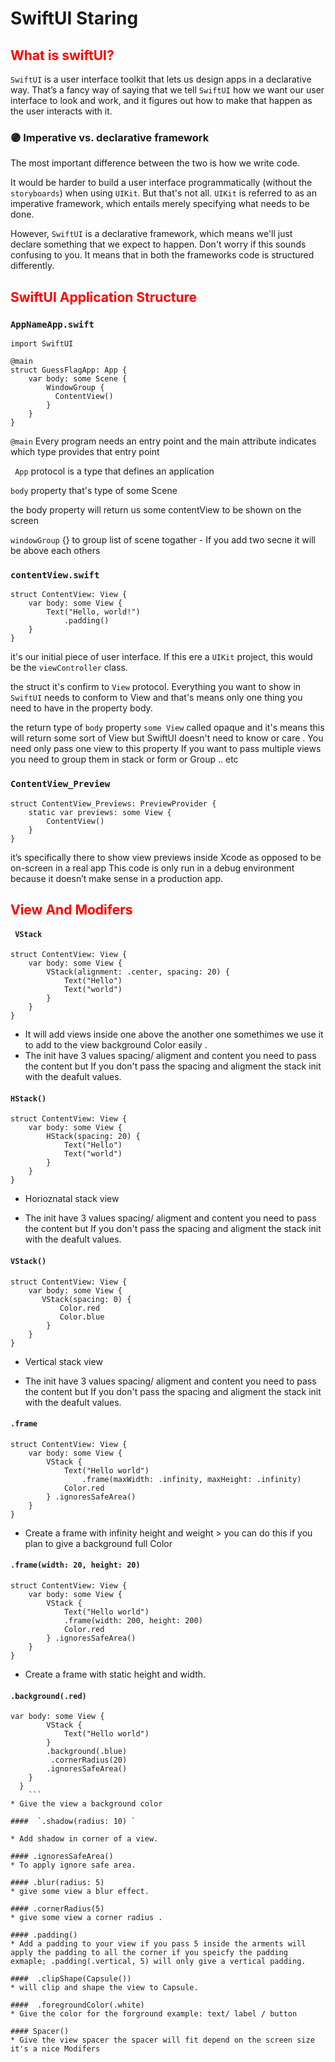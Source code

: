 
# SwiftUI Staring 


 <h2 style="color:red;"> What is swiftUI?</h2>

`SwiftUI` is a user interface toolkit that lets us design apps in a declarative way. That’s a fancy way of saying that we tell `SwiftUI` how we want our user interface to look and work, and it figures out how to make that happen as the user interacts with it.

###  🟣 Imperative vs. declarative framework
The most important difference between the two is how we write code.

It would be harder to build a user interface programmatically (without the `storyboards`) when using `UIKit`. But that's not all. `UIKit` is referred to as an imperative framework, which entails merely specifying what needs to be done.

However, `SwiftUI` is a declarative framework, which means we'll just declare something that we expect to happen. Don't worry if this sounds confusing to you. It means that in both the frameworks code is structured differently.


 <h2 style="color:red;"> SwiftUI Application Structure </h2>

### `AppNameApp.swift`


```
import SwiftUI

@main
struct GuessFlagApp: App {
    var body: some Scene {
        WindowGroup {
          ContentView()
        }
    }
}
```

`@main` Every program needs an entry point and the main attribute indicates which type provides that entry point

` App` protocol is a type that defines an application

 `body` property that's type of some Scene 

 the body property will return us some contentView to be shown on the screen

 `windowGroup` {} to group list of scene togather - If you add two secne it will be above each others

### `contentView.swift `
```
struct ContentView: View {
    var body: some View {
        Text("Hello, world!")
            .padding()
    }
}

```
it's our initial piece of user interface. If this ere a `UIKit` project, this would be the `viewController` class.

the struct it's confirm to `View` protocol. Everything you want to show in `SwiftUI` needs to conform to View and that's means only one thing you need to have in the property body.

the return type of `body` property `some View` called opaque and it's means this will return some sort of View but SwiftUI doesn't need to know or care .
You need only pass one view to this property If you want to pass multiple views you need to group them in stack or form or Group .. etc 

### `ContentView_Preview `
```
struct ContentView_Previews: PreviewProvider {
    static var previews: some View {
        ContentView()
    }
}
```
it’s specifically there to show view previews inside Xcode as opposed to be on-screen in a real app
This code is only run  in a debug environment because it doesn’t make sense in a production app.


 <h2 style="color:red;">  View And Modifers</h2>


#### ` VStack`
```
struct ContentView: View {
    var body: some View {
        VStack(alignment: .center, spacing: 20) {
            Text("Hello")
            Text("world")
        }
    }
}
```
- It will add views inside one above the another one somethimes we use it to add to the view 
background Color easily .
- The init have 3 values spacing/ aligment and content you need to pass the content but If you don't pass the spacing and aligment the stack init with the deafult values.

#### `HStack()`
```
struct ContentView: View {
    var body: some View {
        HStack(spacing: 20) {
            Text("Hello")
            Text("world")
        }
    }
}
```
* Horioznatal stack view 
- The init have 3 values spacing/ aligment and content you need to pass the content but If you don't pass the spacing and aligment the stack init with the deafult values.

#### `VStack()`
```
struct ContentView: View {
    var body: some View {
       VStack(spacing: 0) {
           Color.red
           Color.blue
        }
    }
}
```
* Vertical stack view 
- The init have 3 values spacing/ aligment and content you need to pass the content but If you don't pass the spacing and aligment the stack init with the deafult values.

#### `.frame`
```
struct ContentView: View {
    var body: some View {
        VStack {
            Text("Hello world")
                .frame(maxWidth: .infinity, maxHeight: .infinity)
            Color.red
        } .ignoresSafeArea()
    }
}
```
* Create a frame with infinity height and weight > you can do this if you plan to give a background full Color

####  `.frame(width: 20, height: 20)`
```
struct ContentView: View {
    var body: some View {
        VStack {
            Text("Hello world")
            .frame(width: 200, height: 200)
            Color.red
        } .ignoresSafeArea()
    }
}
```
* Create a frame with static height and width.

#### `.background(.red)`
```
var body: some View {
        VStack {
            Text("Hello world")
        }
        .background(.blue)
         .cornerRadius(20)
        .ignoresSafeArea()
    }
  }
    ```
* Give the view a background color

####  `.shadow(radius: 10) `

* Add shadow in corner of a view.
 
#### .ignoresSafeArea()
* To apply ignore safe area.

#### .blur(radius: 5) 
* give some view a blur effect.

#### .cornerRadius(5) 
* give some view a corner radius .

#### .padding() 
* Add a padding to your view if you pass 5 inside the arments will apply the padding to all the corner if you speicfy the padding exmaple; .padding(.vertical, 5) will only give a vertical padding.

####  .clipShape(Capsule()) 
* will clip and shape the view to Capsule.

####  .foregroundColor(.white) 
* Give the color for the forground example: text/ label / button 

#### Spacer()
* Give the view spacer the spacer will fit depend on the screen size it's a nice Modifers



